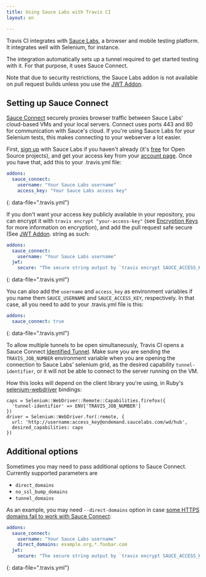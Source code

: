 ```yaml
---
title: Using Sauce Labs with Travis CI
layout: en

---
```


Travis CI integrates with [Sauce Labs](https://saucelabs.com), a browser and
mobile testing platform. It integrates well with Selenium, for instance.

The integration automatically sets up a tunnel required to get started testing
with it. For that purpose, it uses Sauce Connect.

Note that due to security restrictions, the Sauce Labs addon is not available on pull
request builds unless you use the [JWT Addon](/user/jwt).

## Setting up Sauce Connect

[Sauce Connect][sauce-connect] securely proxies browser traffic between Sauce
Labs' cloud-based VMs and your local servers. Connect uses ports 443 and 80 for
communication with Sauce's cloud. If you're using Sauce Labs for your Selenium
tests, this makes connecting to your webserver a lot easier.

[sauce-connect]: https://wiki.saucelabs.com/display/DOCS/Sauce+Connect+Proxy

First, [sign up][sauce-sign-up] with Sauce Labs if you haven't already (it's
[free][open-sauce] for Open Source projects), and get your access key from your
[account page][sauce-account]. Once you have that, add this to your .travis.yml
file:

```yaml
addons:
  sauce_connect:
    username: "Your Sauce Labs username"
    access_key: "Your Sauce Labs access key"
```
{: data-file=".travis.yml"}

[sauce-sign-up]: https://saucelabs.com/signup/plan/free

[sauce-account]: https://saucelabs.com/account

[open-sauce]: https://saucelabs.com/signup/plan/OSS

If you don't want your access key publicly available in your repository, you
can encrypt it with `travis encrypt "your-access-key"` (see [Encryption Keys][encryption-keys]
for more information on encryption), and add the pull request safe secure (See [JWT Addon](/user/jwt).
string as such:

```yaml
addons:
  sauce_connect:
    username: "Your Sauce Labs username"
  jwt:
    secure: "The secure string output by `travis encrypt SAUCE_ACCESS_KEY=Your Sauce Labs access key`"
```
{: data-file=".travis.yml"}

You can also add the `username` and `access_key` as environment variables if you
name them `SAUCE_USERNAME` and `SAUCE_ACCESS_KEY`, respectively. In that case,
all you need to add to your .travis.yml file is this:

```yaml
addons:
  sauce_connect: true
```
{: data-file=".travis.yml"}

[encryption-keys]: /user/encryption-keys/

[jwt]: /user/jwt/

To allow multiple tunnels to be open simultaneously, Travis CI opens a
Sauce Connect [Identified Tunnel][identified-tunnels]. Make sure you are sending
the `TRAVIS_JOB_NUMBER` environment variable when you are opening the connection
to Sauce Labs' selenium grid, as the desired capability `tunnel-identifier`,
or it will not be able to connect to the server running on the VM.

[identified-tunnels]: https://wiki.saucelabs.com/display/DOCS/Using+Multiple+Sauce+Connect+Tunnels#UsingMultipleSauceConnectTunnels-UsingTunnelIdentifierswithMultipleTunnels

How this looks will depend on the client library you're using, in
Ruby's [selenium-webdriver][ruby-bindings] bindings:

```
caps = Selenium::WebDriver::Remote::Capabilities.firefox({
  'tunnel-identifier' => ENV['TRAVIS_JOB_NUMBER']
})
driver = Selenium::WebDriver.for(:remote, {
  url: 'http://username:access_key@ondemand.saucelabs.com/wd/hub',
  desired_capabilities: caps
})
```

[ruby-bindings]: https://code.google.com/p/selenium/wiki/RubyBindings

## Additional options

Sometimes you may need to pass additional options to Sauce Connect. Currently
supported parameters are

- `direct_domains`
- `no_ssl_bump_domains`
- `tunnel_domains`

As an example, you may need `--direct-domains` option in case [some HTTPS domains
fail to work with Sauce Connect](https://support.saucelabs.com/hc/en-us/articles/225267468--Bad-Gateway-or-Security-Warnings-When-Using-Sauce-Connect-for-Testing-Web-Applications-over-HTTPS):

```yaml
addons:
  sauce_connect:
    username: "Your Sauce Labs username"
    direct_domains: example.org,*.foobar.com
  jwt:
    secure: "The secure string output by `travis encrypt SAUCE_ACCESS_KEY=Your Sauce Labs access key`"
```
{: data-file=".travis.yml"}
